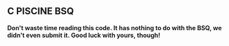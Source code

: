 ## C PISCINE BSQ
**Don't waste time reading this code. It has nothing to do with the BSQ, we didn't even submit it. Good luck with yours, though!**
